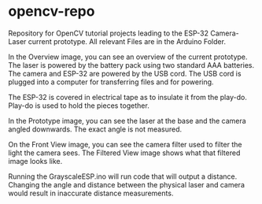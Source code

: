 # opencv-repo
Repository for OpenCV tutorial projects leading to the ESP-32 Camera-Laser current prototype.
All relevant Files are in the Arduino Folder.

In the Overview image, you can see an overview of the current prototype.
The laser is powered by the battery pack using two standard AAA batteries. 
The camera and ESP-32 are powered by the USB cord. 
The USB cord is plugged into a computer for transferring files and for powering.

The ESP-32 is covered in electrical tape as to insulate it from the play-do.
Play-do is used to hold the pieces together.

In the Prototype image, you can see the laser at the base and the camera angled downwards.
The exact angle is not measured.

On the Front View image, you can see the camera filter used to filter the light the camera sees.
The Filtered View image shows what that filtered image looks like.

Running the GrayscaleESP.ino will run code that will output a distance.
Changing the angle and distance between the physical laser and camera would result in inaccurate distance measurements.
